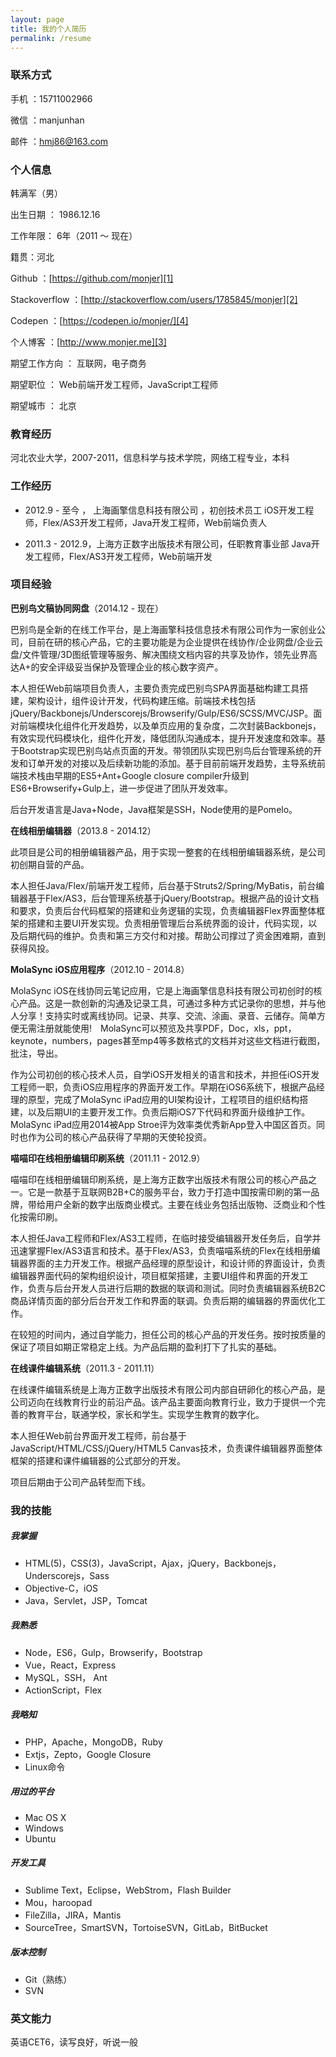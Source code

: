 ```yaml
---
layout: page
title: 我的个人简历
permalink: /resume
---
```


### 联系方式

手机 ：15711002966   

微信 ：manjunhan

邮件 ：[hmj86@163.com](mailto:hmj86@163.com)

### 个人信息

韩满军（男）

出生日期 ： 1986.12.16

工作年限： 6年（2011 ～ 现在）

籍贯：河北

Github ：[https://github.com/monjer][1]

Stackoverflow ：[http://stackoverflow.com/users/1785845/monjer][2] 

Codepen ：[https://codepen.io/monjer/][4] 

个人博客 ：[http://www.monjer.me][3]

期望工作方向 ： 互联网，电子商务

期望职位 ： Web前端开发工程师，JavaScript工程师

期望城市 ： 北京

### 教育经历

河北农业大学，2007-2011，信息科学与技术学院，网络工程专业，本科

### 工作经历

+ 2012.9 - 至今 ， 上海画擎信息科技有限公司 ，初创技术员工 
  iOS开发工程师，Flex/AS3开发工程师，Java开发工程师，Web前端负责人   
  
+ 2011.3 - 2012.9，上海方正数字出版技术有限公司，任职教育事业部
   Java开发工程师，Flex/AS3开发工程师，Web前端开发


### 项目经验

**巴别鸟文稿协同网盘**（2014.12 - 现在） 

巴别鸟是全新的在线工作平台，是上海画擎科技信息技术有限公司作为一家创业公司，目前在研的核心产品，它的主要功能是为企业提供在线协作/企业网盘/企业云盘/文件管理/3D图纸管理等服务、解决围绕文档内容的共享及协作，领先业界高达A+的安全评级妥当保护及管理企业的核心数字资产。

本人担任Web前端项目负责人，主要负责完成巴别鸟SPA界面基础构建工具搭建，架构设计，组件设计开发，代码构建压缩。前端技术栈包括jQuery/Backbonejs/Underscorejs/Browserify/Gulp/ES6/SCSS/MVC/JSP。面对前端模块化组件化开发趋势，以及单页应用的复杂度，二次封装Backbonejs，有效实现代码模块化，组件化开发，降低团队沟通成本，提升开发速度和效率。基于Bootstrap实现巴别鸟站点页面的开发。带领团队实现巴别鸟后台管理系统的开发和订单开发的对接以及后续新功能的添加。基于目前前端开发趋势，主导系统前端技术栈由早期的ES5+Ant+Google closure compiler升级到ES6+Browserify+Gulp上，进一步促进了团队开发效率。

后台开发语言是Java+Node，Java框架是SSH，Node使用的是Pomelo。

**在线相册编辑器**（2013.8 - 2014.12）

此项目是公司的相册编辑器产品，用于实现一整套的在线相册编辑器系统，是公司初创期自营的产品。

本人担任Java/Flex/前端开发工程师，后台基于Struts2/Spring/MyBatis，前台编辑器基于Flex/AS3，后台管理系统基于jQuery/Bootstrap。根据产品的设计文档和要求，负责后台代码框架的搭建和业务逻辑的实现，负责编辑器Flex界面整体框架的搭建和主要UI开发实现。负责相册管理后台系统界面的设计，代码实现，以及后期代码的维护。负责和第三方交付和对接。帮助公司撑过了资金困难期，直到获得风投。

**MolaSync iOS应用程序**（2012.10 - 2014.8）

MolaSync iOS在线协同云笔记应用，它是上海画擎信息科技有限公司初创时的核心产品。这是一款创新的沟通及记录工具，可通过多种方式记录你的思想，并与他人分享！支持实时或离线协同。记录、共享、交流、涂画、录音、云储存。简单方便无需注册就能使用!　MolaSync可以预览及共享PDF，Doc，xls，ppt，keynote，numbers，pages甚至mp4等多数格式的文档并对这些文档进行截图，批注，导出。

作为公司初创的核心技术人员，自学iOS开发相关的语言和技术，并担任iOS开发工程师一职，负责iOS应用程序的界面开发工作。早期在iOS6系统下，根据产品经理的原型，完成了MolaSync iPad应用的UI架构设计，工程项目的组织结构搭建，以及后期UI的主要开发工作。负责后期iOS7下代码和界面升级维护工作。MolaSync iPad应用2014被App Stroe评为效率类优秀新App登入中国区首页。同时也作为公司的核心产品获得了早期的天使轮投资。

**喵喵印在线相册编辑印刷系统**（2011.11 - 2012.9）

喵喵印在线相册编辑印刷系统，是上海方正数字出版技术有限公司的核心产品之一。它是一款基于互联网B2B+C的服务平台，致力于打造中国按需印刷的第一品牌，带给用户全新的数字出版商业模式。主要在线业务包括出版物、泛商业和个性化按需印刷。

本人担任Java工程师和Flex/AS3工程师，在临时接受编辑器开发任务后，自学并迅速掌握Flex/AS3语言和技术。基于Flex/AS3，负责喵喵系统的Flex在线相册编辑器界面的主力开发工作。根据产品经理的原型设计，和设计师的界面设计，负责编辑器界面代码的架构组织设计，项目框架搭建，主要UI组件和界面的开发工作，负责与后台开发人员进行后期的数据的联调和测试。同时负责编辑器系统B2C商品详情页面的部分后台开发工作和界面的联调。负责后期的编辑器的界面优化工作。

在较短的时间内，通过自学能力，担任公司的核心产品的开发任务。按时按质量的保证了项目如期正常稳定上线。为产品后期的盈利打下了扎实的基础。

**在线课件编辑系统**（2011.3 - 2011.11）

在线课件编辑系统是上海方正数字出版技术有限公司内部自研卵化的核心产品，是公司迈向在线教育行业的前沿产品。该产品主要面向教育行业，致力于提供一个完善的教育平台，联通学校，家长和学生。实现学生教育的数字化。

本人担任Web前台界面开发工程师，前台基于JavaScript/HTML/CSS/jQuery/HTML5 Canvas技术，负责课件编辑器界面整体框架的搭建和课件编辑器的公式部分的开发。

项目后期由于公司产品转型而下线。

### 我的技能

##### 我掌握
+ HTML(5)，CSS(3)，JavaScript，Ajax，jQuery，Backbonejs，Underscorejs，Sass
+ Objective-C，iOS
+ Java，Servlet，JSP，Tomcat

##### 我熟悉
+ Node，ES6，Gulp，Browserify，Bootstrap
+ Vue，React，Express
+ MySQL，SSH， Ant
+ ActionScript，Flex

##### 我略知
+ PHP，Apache，MongoDB，Ruby
+ Extjs，Zepto，Google Closure
+ Linux命令

##### 用过的平台
+ Mac OS X
+ Windows
+ Ubuntu

##### 开发工具
+ Sublime Text，Eclipse，WebStrom，Flash Builder
+ Mou，haroopad
+ FileZilla，JIRA，Mantis
+ SourceTree，SmartSVN，TortoiseSVN，GitLab，BitBucket

##### 版本控制
+ Git（熟练）
+ SVN

### 英文能力

英语CET6，读写良好，听说一般

[1]: https://github.com/monjer
[2]: http://stackoverflow.com/users/1785845/monjer
[3]: https://www.monjer.me/
[4]: https://codepen.io/monjer/
